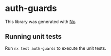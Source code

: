 # auth-guards

This library was generated with [Nx](https://nx.dev).

## Running unit tests

Run `nx test auth-guards` to execute the unit tests.
